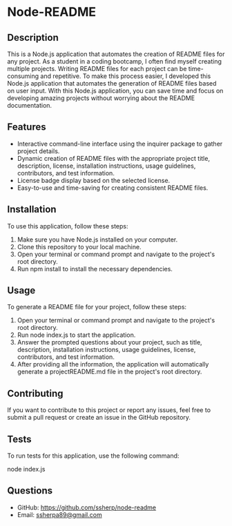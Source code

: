 # Node-README

## Description
This is a Node.js application that automates the creation of README files for any project.
As a student in a coding bootcamp, I often find myself creating multiple projects. Writing README files for each project can be time-consuming and repetitive. To make this process easier, I developed this Node.js application that automates the generation of README files based on user input.
 With this Node.js application, you can save time and focus on developing amazing projects without worrying about the README documentation.

## Features

* Interactive command-line interface using the inquirer package to gather project details.
* Dynamic creation of README files with the appropriate project title, description, license, installation instructions, usage guidelines, contributors, and test information.
* License badge display based on the selected license.
* Easy-to-use and time-saving for creating consistent README files.

## Installation
To use this application, follow these steps:
1. Make sure you have Node.js installed on your computer.
2. Clone this repository to your local machine.
3. Open your terminal or command prompt and navigate to the project's root directory.
4. Run npm install to install the necessary dependencies.

## Usage
To generate a README file for your project, follow these steps:
1. Open your terminal or command prompt and navigate to the project's root directory.
2. Run node index.js to start the application.
3. Answer the prompted questions about your project, such as title, description, installation instructions, usage guidelines, license, contributors, and test information.
4. After providing all the information, the application will automatically generate a projectREADME.md file in the project's root directory.

## Contributing
If you want to contribute to this project or report any issues, feel free to submit a pull request or create an issue in the GitHub repository.
## Tests
To run tests for this application, use the following command:

node index.js 
## Questions

* GitHub: https://github.com/ssherp/node-readme
* Email: ssherpa89@gmail.com